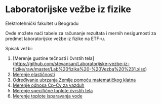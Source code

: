 # Laboratorijske vežbe iz fizike
Elektrotehnički fakultet u Beogradu

Ovde možete naći tabele za računanje rezultata i mernih nesigurnosti za predmet laboratorijske vežbe iz fizike na ETF-u.

Spisak vežbi:  
1. [Merenje gustine tečnosti i čvrstih tela] (https://github.com/stevansan/Laboratorijske-vezbe-iz-fizike/raw/master/Lab%20fizika%20-%20Vezba%20%231.xlsx)  
2. [Merenje elastičnosti](https://github.com/stevansan/Laboratorijske-vezbe-iz-fizike/raw/master/Lab%20fizika%20-%20Vezba%20%232.xlsx)  
3. [Određivanje ubrzanja Zemlje pomoću matematičkog klatna](https://github.com/stevansan/Laboratorijske-vezbe-iz-fizike/raw/master/Lab%20fizika%20-%20Vezba%20%233.xlsx)  
4. [Merenje odnosa Cp-Cv za vazduh](https://github.com/stevansan/Laboratorijske-vezbe-iz-fizike/raw/master/Lab%20fizika%20-%20Vezba%20%234.xlsx)  
5. [Merenje specifične toplote čvrstih tela](https://github.com/stevansan/Laboratorijske-vezbe-iz-fizike/raw/master/Lab%20fizika%20-%20Vezba%20%235.xlsx)  
6. [Merenje toplote isparavanja vode](https://github.com/stevansan/Laboratorijske-vezbe-iz-fizike/raw/master/Lab%20fizika%20-%20Vezba%20%236.xlsx)  
